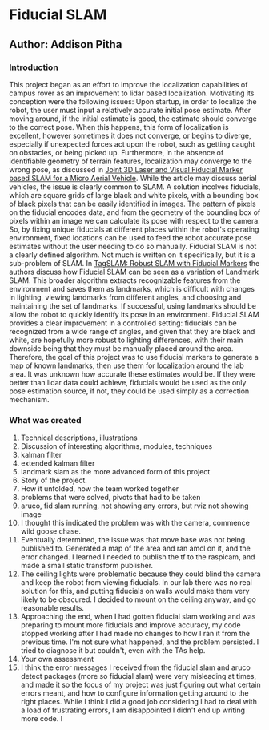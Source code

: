 # Fiducial SLAM
## Author: Addison Pitha
### Introduction
This project began as an effort to improve the localization capabilities of campus rover as an improvement to lidar based localization. Motivating its conception were the following issues: Upon startup, in order to localize the robot, the user must input a relatively accurate initial pose estimate. After moving around, if the initial estimate is good, the estimate should converge to the correct pose. When this happens, this form of localization is excellent, however sometimes it does not converge, or begins to diverge, especially if unexpected forces act upon the robot, such as getting caught on obstacles, or being picked up. Furthermore, in the absence of identifiable geometry of terrain features, localization may converge to the wrong pose, as discussed in [Joint 3D Laser and Visual Fiducial Marker based SLAM for a Micro Aerial Vehicle](https://www.ais.uni-bonn.de/papers/MFI_2016_Houben.pdf). While the article may discuss aerial vehicles, the issue is clearly common to SLAM. A solution incolves fiducials, which are square grids of large black and white pixels, with a bounding box of black pixels that can be easily identified in images. The pattern of pixels on the fiducial encodes data, and from the geometry of the bounding box of pixels within an image we can calculate its pose with respect to the camera. So, by fixing unique fiducials at different places within the robot's operating environment, fixed locations can be used to feed the robot accurate pose estimates without the user needing to do so manually. Fiducial SLAM is not a clearly defined algorithm. Not much is written on it specifically, but it is a sub-problem of SLAM. In [TagSLAM: Robust SLAM with Fiducial Markers](https://arxiv.org/abs/1910.00679) the authors discuss how Fiducial SLAM can be seen as a variation of Landmark SLAM. This broader algorithm extracts recognizable features from the environment and saves them as landmarks, which is difficult with changes in lighting, viewing landmarks from different angles, and choosing and maintaining the set of landmarks. If successful, using landmarks should be allow the robot to quickly identify its pose in an environment. Fiducial SLAM provides a clear improvement in a controlled setting: fiducials can be recognized from a wide range of angles, and given that they are black and white, are hopefully more robust to lighting differences, with their main downside being that they must be manually placed around the area. Therefore, the goal of this project was to use fiducial markers to generate a map of known landmarks, then use them for localization around the lab area. It was unknown how accurate these estimates would be. If they were better than lidar data could achieve, fiducials would be used as the only pose estimation source, if not, they could be used simply as a correction mechanism.
### What was created

1.	Technical descriptions, illustrations
2.	Discussion of interesting algorithms, modules, techniques
1.	kalman filter
2.	extended kalman filter
3.	landmark slam as the more advanced form of this project
3.	Story of the project.
1.	How it unfolded, how the team worked together
2.	problems that were solved, pivots that had to be taken
1.	aruco, fid slam running, not showing any errors, but rviz not showing image
1.	I thought this indicated the problem was with the camera, commence wild goose chase.
2.	Eventually determined, the issue was that move base was not being published to. Generated a map of the area and ran amcl on it, and the error changed. I learned I needed to publish the tf to the raspicam, and made a small static transform publisher.
3.	The ceiling lights were problematic because they could blind the camera and keep the robot from viewing fiducials. In our lab there was no real solution for this, and putting fiducials on walls would make them very likely to be obscured. I decided to mount on the ceiling anyway, and go reasonable results.
4.	Approaching the end, when I had gotten fiducial slam working and was preparing to mount more fiducials and improve accuracy, my code stopped working after I had made no changes to how I ran it from the previous time. I'm not sure what happened, and the problem persisted. I tried to diagnose it but couldn't, even with the TAs help.
3.	Your own assessment
1.	I think the error messages I received from the fiducial slam and aruco detect packages (more so fiducial slam) were very misleading at times, and made it so the focus of my project was just figuring out what certain errors meant, and how to configure information getting around to the right places. While I think I did a good job considering I had to deal with a load of frustrating errors, I am disappointed I didn't end up writing more code. I 


